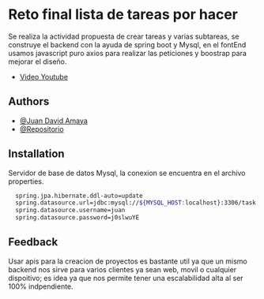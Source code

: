 # Reto final lista de tareas por hacer 

Se realiza la actividad propuesta de crear tareas y varias subtareas, se construye
el backend con la ayuda de spring boot y Mysql, en el fontEnd usamos javascript puro
axios para realizar las peticiones y boostrap para mejorar el diseño.

- [Video Youtube]([https://youtu.be/Llcu8dSob-c](https://youtu.be/1LjqKIRAy1U))

## Authors

- [@Juan David Amaya](https://github.com/juandavidamayaardila/listsaTareas)
- [@Repositorio](https://github.com/juandavidamayaardila/listsaTareas)

## Installation
Servidor de base de datos Mysql, la conexion se encuentra en el archivo properties.
```bash
  spring.jpa.hibernate.ddl-auto=update
  spring.datasource.url=jdbc:mysql://${MYSQL_HOST:localhost}:3306/task
  spring.datasource.username=juan
  spring.datasource.password=j0slwuYE
```
## Feedback
Usar apis para la creacion de proyectos es bastante util ya que un mismo backend
nos sirve para varios clientes ya sean web, movil o cualquier dispoitivo; es
idea ya que nos permite tener una escalabilidad alta al ser 100% indpendiente.
    
